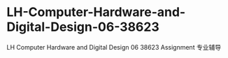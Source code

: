 # LH-Computer-Hardware-and-Digital-Design-06-38623
LH Computer Hardware and Digital Design 06 38623 Assignment 专业辅导
